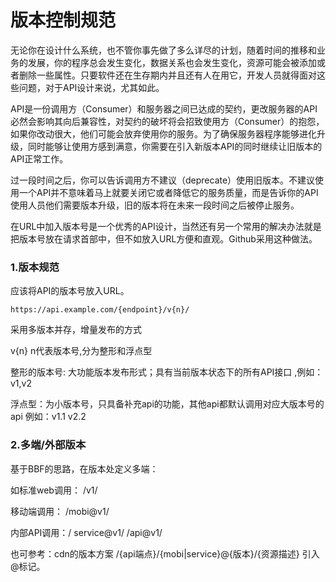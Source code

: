# 版本控制规范

无论你在设计什么系统，也不管你事先做了多么详尽的计划，随着时间的推移和业务的发展，你的程序总会发生变化，数据关系也会发生变化，资源可能会被添加或者删除一些属性。只要软件还在生存期内并且还有人在用它，开发人员就得面对这些问题，对于API设计来说，尤其如此。

API是一份调用方（Consumer）和服务器之间已达成的契约，更改服务器的API必然会影响其向后兼容性，对契约的破坏将会招致使用方（Consumer）的抱怨，如果你改动很大，他们可能会放弃使用你的服务。为了确保服务器程序能够进化升级，同时能够让使用方感到满意，你需要在引入新版本API的同时继续让旧版本的API正常工作。

过一段时间之后，你可以告诉调用方不建议（deprecate）使用旧版本。不建议使用一个API并不意味着马上就要关闭它或者降低它的服务质量，而是告诉你的API使用人员他们需要版本升级，旧的版本将在未来一段时间之后被停止服务。

在URL中加入版本号是一个优秀的API设计，当然还有另一个常用的解决办法就是把版本号放在请求首部中，但不如放入URL方便和直观。Github采用这种做法。

### 1.版本规范

应该将API的版本号放入URL。

```
https://api.example.com/{endpoint}/v{n}/
```

采用多版本并存，增量发布的方式

v{n} n代表版本号,分为整形和浮点型

整形的版本号: 大功能版本发布形式；具有当前版本状态下的所有API接口 ,例如：v1,v2

浮点型：为小版本号，只具备补充api的功能，其他api都默认调用对应大版本号的api 例如：v1.1 v2.2

### 2.多端/外部版本

基于BBF的思路，在版本处定义多端：

如标准web调用： /v1/

移动端调用： /mobi@v1/

内部API调用：/ service@v1/   /api@v1/

也可参考：cdn的版本方案  /{api端点}/{mobi\|service}@{版本}/{资源描述}  引入@标记。

### 



